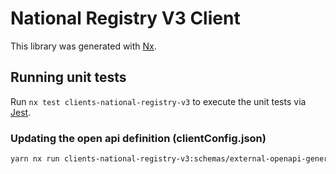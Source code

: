 <!-- gitbook-navigation: "V3" -->

# National Registry V3 Client

This library was generated with [Nx](https://nx.dev).

## Running unit tests

Run `nx test clients-national-registry-v3` to execute the unit tests via [Jest](https://jestjs.io).

### Updating the open api definition (clientConfig.json)

```sh
yarn nx run clients-national-registry-v3:schemas/external-openapi-generator
```
